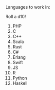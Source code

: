 Languages to work in:

Roll a d10!
1.  PHP
2.  C
3.  C++
4.  Scala
5.  Rust
6.  C#
7.  Erlang
8.  Swift
9.  JS
10. R
11. Python
12. Haskell